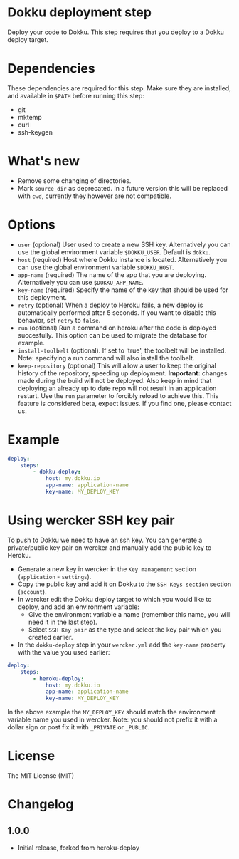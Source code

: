 # Dokku deployment step

Deploy your code to Dokku. This step requires that you deploy to a Dokku
deploy target. 

# Dependencies

These dependencies are required for this step. Make sure they are installed, and
available in `$PATH` before running this step:

- git
- mktemp
- curl
- ssh-keygen


# What's new

- Remove some changing of directories.
- Mark `source_dir` as deprecated. In a future version this will be replaced
  with `cwd`, currently they however are not compatible.

# Options

* `user` (optional) User used to create a new SSH key. Alternatively you can use
  the global environment variable `$DOKKU_USER`. Default is `dokku`.
* `host` (required) Host where Dokku instance is located. Alternatively you can use
  the global environment variable `$DOKKU_HOST`.
* `app-name` (required) The name of the app that you are deploying.
  Alternatively you can use `$DOKKU_APP_NAME`.
* `key-name` (required) Specify the name of the key that should be used for this
  deployment.
* `retry` (optional) When a deploy to Heroku fails, a new deploy is
  automatically performed after 5 seconds. If you want to disable this behavior,
  set `retry` to `false`.
* `run` (optional) Run a command on heroku after the code is deployed
  succesfully. This option can be used to migrate the database for example.
* `install-toolbelt` (optional). If set to 'true', the toolbelt will be
  installed. Note: specifying a run command will also install the toolbelt.
* `keep-repository` (optional) This will allow a user to keep the original
  history of the repository, speeding up deployment. **Important:** changes made
  during the build will not be deployed. Also keep in mind that deploying an
  already up to date repo will not result in an application restart. Use the
  `run` parameter to forcibly reload to achieve this. This feature is considered
  beta, expect issues. If you find one, please contact us.

# Example

``` yaml
deploy:
    steps:
        - dokku-deploy:
            host: my.dokku.io
            app-name: application-name
            key-name: MY_DEPLOY_KEY
```

# Using wercker SSH key pair

To push to Dokku we need to have an ssh key. You can generate a private/public key pair on wercker and
manually add the public key to Heroku.

- Generate a new key in wercker in the `Key management` section
  (`application` - `settings`).
- Copy the public key and add it on Dokku to the `SSH Keys section` section
  (`account`).
- In wercker edit the Dokku deploy target to which you would like to deploy,
  and add an environment variable:
    - Give the environment variable a name (remember this name, you will need it
      in the last step).
    - Select `SSH Key pair` as the type and select the key pair which you
      created earlier.
- In the `dokku-deploy` step in your `wercker.yml` add the `key-name` property
  with the value you used earlier:

```yaml
deploy:
    steps:
        - heroku-deploy:
            host: my.dokku.io 
            app-name: application-name
            key-name: MY_DEPLOY_KEY
```

In the above example the `MY_DEPLOY_KEY` should match the environment variable
name you used in wercker. Note: you should not prefix it with a dollar sign or
post fix it with `_PRIVATE` or `_PUBLIC`.

# License

The MIT License (MIT)

# Changelog

## 1.0.0

* Initial release, forked from heroku-deploy

